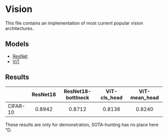 # Vision

This file contains an implementation of most current popular vision architectures. 

## Models
* [ResNet](https://github.com/CepkaR/My-ZOO/tree/main/vision/ResNet)
* [ViT](https://github.com/CepkaR/My-ZOO/tree/main/vision/ViT)

## Results
|        | ResNet18 | ResNet18-bottlneck | ViT-cls_head | ViT-mean_head 
| ------------ |:------------:|:------------:|:------------:| :------------:|
| CIFAR-10   | 0.8942 | 0.8712 | 0.8136 | 0.8240 |

These results are only for demonstration, 
SOTA-hunting has no place here "D. 